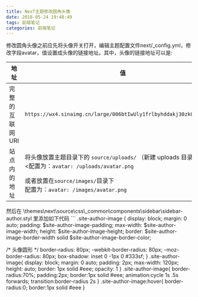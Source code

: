 ```yaml
---
title: NexT主题修改圆角头像
date: 2018-05-24 19:48:49
tags: 前端笔记
categories: 前端笔记
---
```

修改圆角头像之前应先将头像开关打开，编辑主题配置文件next/_config.yml，修改字段avatar，值设置成头像的链接地址。<!--more-->其中，头像的链接地址可以是:
<table class="table table-condensed table-striped table-bordered table-hover"><thead><tr><th>地址</th><th>值</th></tr></thead><tr><td>完整的互联网 URI</td><td><code>https://wx4.sinaimg.cn/large/006btIwUly1frlbyhddakj30zk0zkkjm.jpg</code></td><tr><td>站点内的地址</td><td><p>将头像放置主题目录下的  <code>source/uploads/</code> （新建 uploads 目录若不存在）<配置为：<code>avatar: /uploads/avatar.png</code><p>或者放置在<code>source/images/</code>目录下<br>配置为：<code>avatar: /images/avatar.png</code></p></td></tbody></table>然后在 \themes\next\source\css\_common\components\sidebar\sidebar-author.styl 里添加如下代码
```
.site-author-image {
  display: block;
  margin: 0 auto;
  padding: $site-author-image-padding;
  max-width: $site-author-image-width;
  height: $site-author-image-height;
  border: $site-author-image-border-width solid $site-author-image-border-color;

  /* 头像圆形 */
  border-radius: 80px;
  -webkit-border-radius: 80px;
  -moz-border-radius: 80px;
  box-shadow: inset 0 -1px 0 #333sf;
}
.site-author-image{
  display: block;
  margin: 0 auto;
  padding: 2px;
  max-width: 120px;
  height: auto;
  border: 1px solid #eee;
  opacity: 1
}
.site-author-image{
  border-radius:70%;
  padding:2px;
  border:1px solid #eee;
  animation:cycle 1s .5s forwards;
  transition:border-radius 2s
}
.site-author-image:hover{
  border-radius:0;
  border:1px solid #eee
}
```